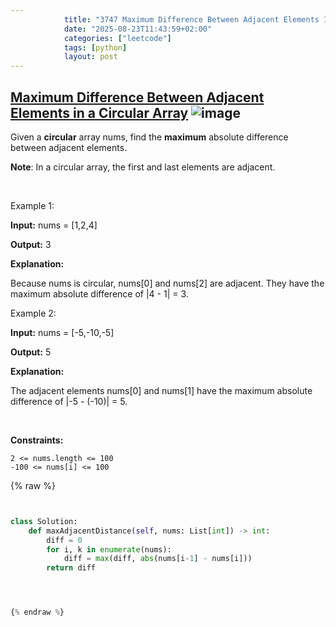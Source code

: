 ```yaml
---
            title: "3747 Maximum Difference Between Adjacent Elements In A Circular Array"
            date: "2025-08-23T11:43:59+02:00"
            categories: ["leetcode"]
            tags: [python]
            layout: post
---
```

            
## [Maximum Difference Between Adjacent Elements in a Circular Array](https://leetcode.com/problems/maximum-difference-between-adjacent-elements-in-a-circular-array) ![image](https://img.shields.io/badge/Difficulty-Easy-brightgreen)

Given a **circular** array nums, find the **maximum** absolute difference between adjacent elements.

**Note**: In a circular array, the first and last elements are adjacent.

 

Example 1:

**Input:** nums = [1,2,4]

**Output:** 3

**Explanation:**

Because nums is circular, nums[0] and nums[2] are adjacent. They have the maximum absolute difference of |4 - 1| = 3.

Example 2:

**Input:** nums = [-5,-10,-5]

**Output:** 5

**Explanation:**

The adjacent elements nums[0] and nums[1] have the maximum absolute difference of |-5 - (-10)| = 5.

 

**Constraints:**

	2 <= nums.length <= 100
	-100 <= nums[i] <= 100

{% raw %}


```python


class Solution:
    def maxAdjacentDistance(self, nums: List[int]) -> int:
        diff = 0
        for i, k in enumerate(nums):
            diff = max(diff, abs(nums[i-1] - nums[i]))
        return diff




{% endraw %}
```
